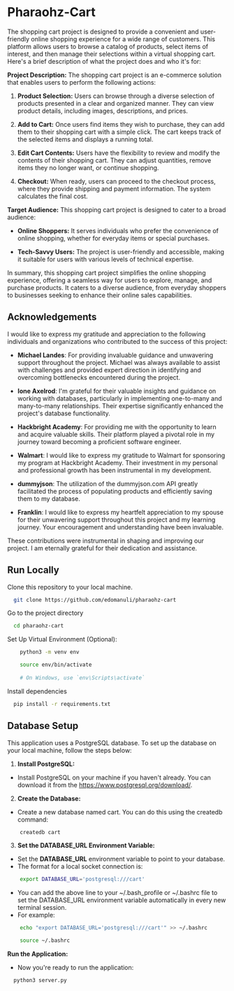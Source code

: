 
# Pharaohz-Cart

The shopping cart project is designed to provide a convenient and user-friendly online shopping experience for a wide range of customers. This platform allows users to browse a catalog of products, select items of interest, and then manage their selections within a virtual shopping cart. Here's a brief description of what the project does and who it's for:

**Project Description:**
The shopping cart project is an e-commerce solution that enables users to perform the following actions:

1. **Product Selection:** Users can browse through a diverse selection of products presented in a clear and organized manner. They can view product details, including images, descriptions, and prices.

2. **Add to Cart:** Once users find items they wish to purchase, they can add them to their shopping cart with a simple click. The cart keeps track of the selected items and displays a running total.

3. **Edit Cart Contents:** Users have the flexibility to review and modify the contents of their shopping cart. They can adjust quantities, remove items they no longer want, or continue shopping.

4. **Checkout:** When ready, users can proceed to the checkout process, where they provide shipping and payment information. The system calculates the final cost.


**Target Audience:**
This shopping cart project is designed to cater to a broad audience:

- **Online Shoppers:** It serves individuals who prefer the convenience of online shopping, whether for everyday items or special purchases.

- **Tech-Savvy Users:** The project is user-friendly and accessible, making it suitable for users with various levels of technical expertise.

In summary, this shopping cart project simplifies the online shopping experience, offering a seamless way for users to explore, manage, and purchase products. It caters to a diverse audience, from everyday shoppers to businesses seeking to enhance their online sales capabilities.


## Acknowledgements


I would like to express my gratitude and appreciation to the following individuals and organizations who contributed to the success of this project:

- **Michael Landes**: For providing invaluable guidance and unwavering support throughout the project. Michael was always available to assist with challenges and provided expert direction in identifying and overcoming bottlenecks encountered during the project.

- **Ione Axelrod**: I'm grateful for their valuable insights and guidance on working with databases, particularly in implementing one-to-many and many-to-many relationships. Their expertise significantly enhanced the project's database functionality.

- **Hackbright Academy**: For providing me with the opportunity to learn and acquire valuable skills. Their platform played a pivotal role in my journey toward becoming a proficient software engineer.

- **Walmart**: I would like to express my gratitude to Walmart for sponsoring my program at Hackbright Academy. Their investment in my personal and professional growth has been instrumental in my development.

- **dummyjson**: The utilization of the dummyjson.com API greatly facilitated the process of populating products and efficiently saving them to my database.

- **Franklin**: I would like to express my heartfelt appreciation to my spouse for their unwavering support throughout this project and my learning journey. Your encouragement and understanding have been invaluable.

These contributions were instrumental in shaping and improving our project. I am eternally grateful for their dedication and assistance.
## Run Locally


Clone this repository to your local machine.

```bash
  git clone https://github.com/edomanuli/pharaohz-cart
```

Go to the project directory

```bash
  cd pharaohz-cart
```

Set Up Virtual Environment (Optional):

```bash
    python3 -m venv env

    source env/bin/activate 
     
    # On Windows, use `env\Scripts\activate`

```

Install dependencies

```bash
  pip install -r requirements.txt
```

## Database Setup
This application uses a PostgreSQL database. To set up the database on your local machine, follow the steps below:

1. **Install PostgreSQL:**

- Install PostgreSQL on your machine if you haven't already. You can download it from the https://www.postgresql.org/download/.

2. **Create the Database:**

- Create a new database named cart. You can do this using the createdb command:

```bash
    createdb cart
```

3. **Set the DATABASE_URL Environment Variable:**
- Set the **DATABASE_URL** environment variable to point to your database. 
- The format for a local socket connection is:

```bash
    export DATABASE_URL='postgresql:///cart'
```

- You can add the above line to your ~/.bash_profile or ~/.bashrc file to set the DATABASE_URL environment variable automatically in every new terminal session. 
- For example:

```bash
    echo "export DATABASE_URL='postgresql:///cart'" >> ~/.bashrc

    source ~/.bashrc
```

**Run the Application:**

- Now you're ready to run the application:

```bash
  python3 server.py
```

